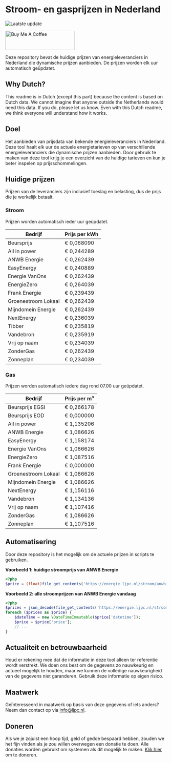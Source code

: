 # Stroom- en gasprijzen in Nederland

![Laatste update](https://img.shields.io/badge/laatste%20update-2024--03--28%2019%3A00%20CET-brightgreen)

<a href="https://www.buymeacoffee.com/Lars-" target="_blank"><img src="https://cdn.buymeacoffee.com/buttons/v2/default-orange.png" alt="Buy Me A Coffee" height="60" style="height: 60px !important;width: 217px !important;" ></a>

Deze repository bevat de huidige prijzen van energieleveranciers in Nederland die dynamische prijzen aanbieden. De prijzen worden elk uur automatisch geüpdatet.

## Why Dutch?

This readme is in Dutch (except this part) because the content is based on Dutch data. We cannot imagine that anyone outside the Netherlands would need this data. If you do, please let us know. Even with this Dutch readme, we think
everyone will understand how it works.

## Doel

Het aanbieden van prijsdata van bekende energieleveranciers in Nederland. Deze tool haalt elk uur de actuele energietarieven op van verschillende energieleveranciers die dynamische prijzen aanbieden. Door gebruik te maken van deze tool
krijg je een overzicht van de huidige tarieven en kun je beter inspelen op prijsschommelingen.

## Huidige prijzen

Prijzen van de leveranciers zijn inclusief toeslag en belasting, dus de prijs die je werkelijk betaalt.

### Stroom

Prijzen worden automatisch ieder uur geüpdatet.

 Bedrijf | Prijs per kWh 
---------|---------------
Beursprijs | € 0,068090
All in power | € 0,244289
ANWB Energie | € 0,262439
EasyEnergy | € 0,240889
Energie VanOns | € 0,262439
EnergieZero | € 0,264039
Frank Energie | € 0,239439
Groenestroom Lokaal | € 0,262439
Mijndomein Energie | € 0,262439
NextEnergy | € 0,236039
Tibber | € 0,235819
Vandebron | € 0,235919
Vrij op naam | € 0,234039
ZonderGas | € 0,262439
Zonneplan | € 0,234039


### Gas

Prijzen worden automatisch iedere dag rond 07.00 uur geüpdatet.

 Bedrijf | Prijs per m³ 
---------|--------------
Beursprijs EGSI | € 0,266178
Beursprijs EOD | € 0,000000
All in power | € 1,135206
ANWB Energie | € 1,086626
EasyEnergy | € 1,158174
Energie VanOns | € 1,086626
EnergieZero | € 1,087516
Frank Energie | € 0,000000
Groenestroom Lokaal | € 1,086626
Mijndomein Energie | € 1,086626
NextEnergy | € 1,156116
Vandebron | € 1,134136
Vrij op naam | € 1,107416
ZonderGas | € 1,086626
Zonneplan | € 1,107516


## Automatisering

Door deze repository is het mogelijk om de actuele prijzen in scripts te gebruiken.

**Voorbeeld 1: huidige stroomprijs van ANWB Energie**

```php
<?php
$price = (float)file_get_contents('https://energie.ljpc.nl/stroom/anwb-energie-nu.txt');

```

**Voorbeeld 2: alle stroomprijzen van ANWB Energie vandaag**

```php
<?php
$prices = json_decode(file_get_contents('https://energie.ljpc.nl/stroom/all-in-power-vandaag.json'),true);
foreach ($prices as $price) {
    $dateTime = new \DateTimeImmutable($price['datetime']);
    $price = $price['price'];
    // ...
}
```

## Actualiteit en betrouwbaarheid

Houd er rekening mee dat de informatie in deze tool alleen ter referentie wordt verstrekt. We doen ons best om de gegevens zo nauwkeurig en actueel mogelijk te houden, maar we kunnen de volledige nauwkeurigheid van de gegevens niet
garanderen. Gebruik deze informatie op eigen risico.

## Maatwerk

Geïnteresseerd in maatwerk op basis van deze gegevens of iets anders? Neem dan contact op
via [info@ljpc.nl](mailto:info@ljpc.nl?subject=Energie%20prijzen).

## Doneren

Als we je zojuist een hoop tijd, geld of gedoe bespaard hebben, zouden we het fijn vinden als je zou willen overwegen een
donatie te doen. Alle donaties worden gebruikt om systemen als dit mogelijk te
maken. [Klik hier](https://www.buymeacoffee.com/Lars-) om te doneren.
